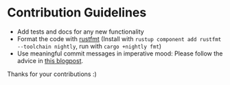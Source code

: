 # Contribution Guidelines

- Add tests and docs for any new functionality
- Format the code with [rustfmt](https://github.com/rust-lang/rustfmt)
  (Install with `rustup component add rustfmt --toolchain nightly`, run with `cargo +nightly fmt`)
- Use meaningful commit messages in imperative mood: Please follow the advice
  in [this blogpost](http://tbaggery.com/2008/04/19/a-note-about-git-commit-messages.html).

Thanks for your contributions :)
